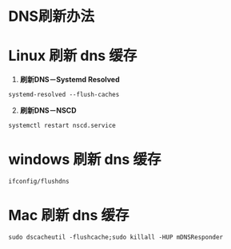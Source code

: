 # DNS刷新办法


<!--more-->

# Linux 刷新 dns 缓存

1. **刷新DNS－Systemd Resolved**

```
systemd-resolved --flush-caches
```

2. **刷新DNS－NSCD**

```
systemctl restart nscd.service
```



# windows 刷新 dns 缓存

```
ifconfig/flushdns
```



# Mac 刷新 dns 缓存

```
sudo dscacheutil -flushcache;sudo killall -HUP mDNSResponder
```


